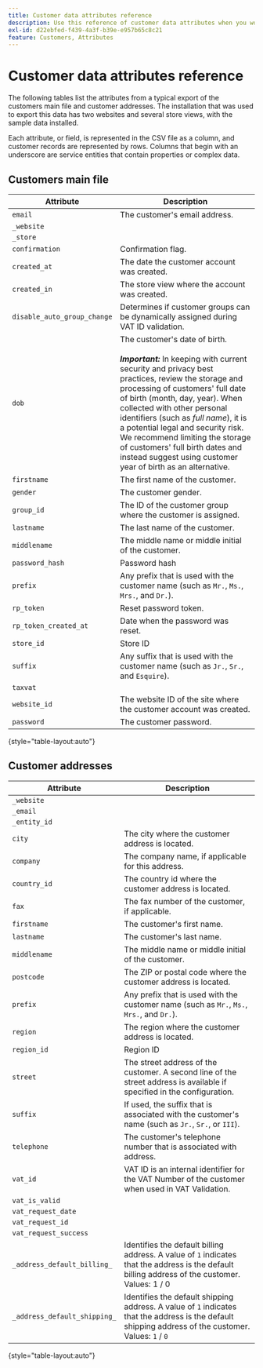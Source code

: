 ```yaml
---
title: Customer data attributes reference
description: Use this reference of customer data attributes when you work with customer data imports and exports.
exl-id: d22ebfed-f439-4a3f-b39e-e957b65c8c21
feature: Customers, Attributes
---
```

# Customer data attributes reference

The following tables list the attributes from a typical export of the customers main file and customer addresses. The installation that was used to export this data has two websites and several store views, with the sample data installed.

Each attribute, or field, is represented in the CSV file as a column, and customer records are represented by rows. Columns that begin with an underscore are service entities that contain properties or complex data.

## Customers main file

|Attribute|Description|
|--- |--- |
|`email`|The customer's email address.|
|`_website`||
|`_store`||
|`confirmation`|Confirmation flag.|
|`created_at`|The date the customer account was created.|
|`created_in`|The store view where the account was created.|
|`disable_auto_group_change`|Determines if customer groups can be dynamically assigned during VAT ID validation.|
|`dob`|The customer's date of birth. <br><br>**_Important:_** In keeping with current security and privacy best practices, review the storage and processing of customers' full date of birth (month, day, year). When collected with other personal identifiers (such as _full name_), it is a potential legal and security risk. We recommend limiting the storage of customers' full birth dates and instead suggest using customer year of birth as an alternative.|
|`firstname`|The first name of the customer.|
|`gender`|The customer gender.|
|`group_id`|The ID of the customer group where the customer is assigned.|
|`lastname`|The last name of the customer.|
|`middlename`|The middle name or middle initial of the customer.|
|`password_hash`|Password hash|
|`prefix`|Any prefix that is used with the customer name (such as `Mr.`, `Ms.`, `Mrs.`, and `Dr.`).|
|`rp_token`|Reset password token.|
|`rp_token_created_at`|Date when the password was reset.|
|`store_id`|Store ID|
|`suffix`|Any suffix that is used with the customer name (such as `Jr.`, `Sr.`, and `Esquire`).|
|`taxvat`||
|`website_id`|The website ID of the site where the customer account was created.|
|`password`|The customer password.|

{style="table-layout:auto"}

## Customer addresses

|Attribute|Description|
|--- |--- |
|`_website`||
|`_email`||
|`_entity_id`||
|`city`|The city where the customer address is located.|
|`company`|The company name, if applicable for this address.|
|`country_id`|The country id where the customer address is located.|
|`fax`|The fax number of the customer, if applicable.|
|`firstname`|The customer's first name.|
|`lastname`|The customer's last name.|
|`middlename`|The middle name or middle initial of the customer.|
|`postcode`|The ZIP or postal code where the customer address is located.|
|`prefix`|Any prefix that is used with the customer name (such as `Mr.`, `Ms.`, `Mrs.`, and `Dr.`).|
|`region`|The region where the customer address is located.|
|`region_id`|Region ID|
|`street`|The street address of the customer. A second line of the street address is available if specified in the configuration.|
|`suffix`|If used, the suffix that is associated with the customer's name (such as `Jr.`, `Sr.`, or `III`). |
|`telephone`|The customer's telephone number that is associated with address.|
|`vat_id`|VAT ID is an internal identifier for the VAT Number of the customer when used in VAT Validation.|
|`vat_is_valid`||
|`vat_request_date`||
|`vat_request_id`||
|`vat_request_success`||
|`_address_default_billing_`|Identifies the default billing address. A value of `1` indicates that the address is the default billing address of the customer. Values: 1 / 0|
|`_address_default_shipping_`|Identifies the default shipping address. A value of `1` indicates that the address is the default shipping address of the customer. Values: `1` / `0`|

{style="table-layout:auto"}
